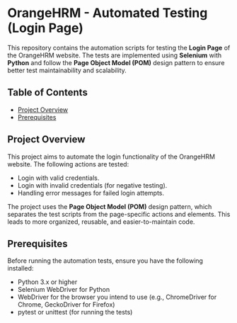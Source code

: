 # OrangeHRM - Automated Testing (Login Page)

This repository contains the automation scripts for testing the **Login Page** of the OrangeHRM website. The tests are implemented using **Selenium** with **Python** and follow the **Page Object Model (POM)** design pattern to ensure better test maintainability and scalability.

## Table of Contents

- [Project Overview](#project-overview)
- [Prerequisites](#prerequisites)

## Project Overview

This project aims to automate the login functionality of the OrangeHRM website. The following actions are tested:

- Login with valid credentials.
- Login with invalid credentials (for negative testing).
- Handling error messages for failed login attempts.

The project uses the **Page Object Model (POM)** design pattern, which separates the test scripts from the page-specific actions and elements. This leads to more organized, reusable, and easier-to-maintain code.

## Prerequisites

Before running the automation tests, ensure you have the following installed:

- Python 3.x or higher
- Selenium WebDriver for Python
- WebDriver for the browser you intend to use (e.g., ChromeDriver for Chrome, GeckoDriver for Firefox)
- pytest or unittest (for running the tests)
